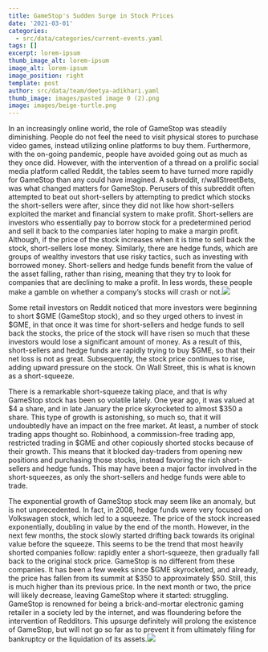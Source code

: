 ```yaml
---
title: GameStop's Sudden Surge in Stock Prices
date: '2021-03-01'
categories:
  - src/data/categories/current-events.yaml
tags: []
excerpt: lorem-ipsum
thumb_image_alt: lorem-ipsum
image_alt: lorem-ipsum
image_position: right
template: post
author: src/data/team/deetya-adikhari.yaml
thumb_image: images/pasted image 0 (2).png
image: images/beige-turtle.png
---
```

In an increasingly online world, the role of GameStop was steadily diminishing. People do not feel the need to visit physical stores to purchase video games, instead utilizing online platforms to buy them. Furthermore, with the on-going pandemic, people have avoided going out as much as they once did. However, with the intervention of a thread on a prolific social media platform called Reddit, the tables seem to have turned more rapidly for GameStop than any could have imagined. A subreddit, r/wallStreetBets, was what changed matters for GameStop. Perusers of this subreddit often attempted to beat out short-sellers by attempting to predict which stocks the short-sellers were after, since they did not like how short-sellers exploited the market and financial system to make profit. Short-sellers are investors who essentially pay to borrow stock for a predetermined period and sell it back to the companies later hoping to make a margin profit. Although, if the price of the stock increases when it is time to sell back the stock, short-sellers lose money. Similarly, there are hedge funds, which are groups of wealthy investors that use risky tactics, such as investing with borrowed money. Short-sellers and hedge funds benefit from the value of the asset falling, rather than rising, meaning that they try to look for companies that are declining to make a profit. In less words, these people make a gamble on whether a company’s stocks will crash or not.![](https://lh5.googleusercontent.com/wvSZbnRfxgiH6f01g1Dij8fr0CNVex6JAeHt-4Hc_Beg5lUAxzWk25bsHu6GOx84VsmhO-VBVYNeu3UdSOuJnbQLcpAGTw5Es2Py1IuTLGCXZZhUxH_EiFN1wSMBW9U-t-45DKZD)





Some retail investors on Reddit noticed that more investors were beginning to short $GME (GameStop stock), and so they urged others to invest in $GME, in that once it was time for short-sellers and hedge funds to sell back the stocks, the price of the stock will have risen so much that these investors would lose a significant amount of money. As a result of this, short-sellers and hedge funds are rapidly trying to buy $GME, so that their net loss is not as great. Subsequently, the stock price continues to rise, adding upward pressure on the stock. On Wall Street, this is what is known as a short-squeeze.

There is a remarkable short-squeeze taking place, and that is why GameStop stock has been so volatile lately. One year ago, it was valued at $4 a share, and in late January the price skyrocketed to almost $350 a share. This type of growth is astonishing, so much so, that it will undoubtedly have an impact on the free market. At least, a number of stock trading apps thought so. Robinhood, a commission-free trading app, restricted trading in $GME and other copiously shorted stocks because of their growth. This means that it blocked day-traders from opening new positions and purchasing those stocks, instead favoring the rich short-sellers and hedge funds. This may have been a major factor involved in the short-squeezes, as only the short-sellers and hedge funds were able to trade.

The exponential growth of GameStop stock may seem like an anomaly, but is not unprecedented. In fact, in 2008, hedge funds were very focused on Volkswagen stock, which led to a squeeze. The price of the stock increased exponentially, doubling in value by the end of the month. However, in the next few months, the stock slowly started drifting back towards its original value before the squeeze. This seems to be the trend that most heavily shorted companies follow: rapidly enter a short-squeeze, then gradually fall back to the original stock price. GameStop is no different from these companies. It has been a few weeks since $GME skyrocketed, and already, the price has fallen from its summit at $350 to approximately $50. Still, this is much higher than its previous price. In the next month or two, the price will likely decrease, leaving GameStop where it started: struggling. GameStop is renowned for being a brick-and-mortar electronic gaming retailer in a society led by the internet, and was floundering before the intervention of Redditors. This upsurge definitely will prolong the existence of GameStop, but will not go so far as to prevent it from ultimately filing for bankruptcy or the liquidation of its assets.![](https://lh4.googleusercontent.com/r_oEL-TuMdV3AJzHgaDzwoz1htbauMa5blLX1cvMdtiRUrq_dBPynwdgfDIXD-XmWjeB9MriLww7sjtDlx1a36s6B17fhQNP2ZQEf4MtK-kZQa6HY-ikg7KrqydVK5U1LUFumJmz)
